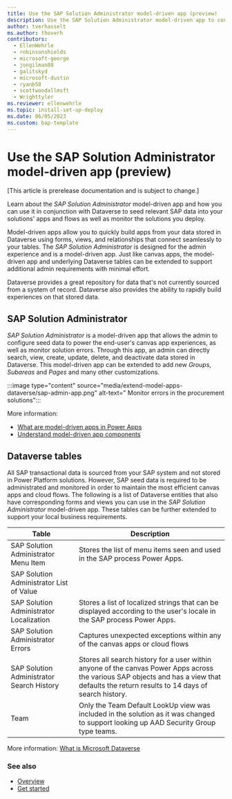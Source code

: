 ```yaml
---
title: Use the SAP Solution Administrator model-driven app (preview)
description: Use the SAP Solution Administrator model-driven app to configure and manage data.
author: tverhasselt
ms.author: thoverh
contributors:
  - EllenWehrle
  - robinsonshields
  - microsoft-george
  - jongilman88
  - galitskyd
  - microsoft-dustin
  - ryanb58
  - scottwoodallmsft
  - Wrighttyler
ms.reviewer: ellenwehrle
ms.topic: install-set-up-deploy
ms.date: 06/05/2023
ms.custom: bap-template
---
```


# Use the SAP Solution Administrator model-driven app (preview)

[This article is prerelease documentation and is subject to change.]

Learn about the _SAP Solution Administrator_ model-driven app and  how you can use it in conjunction with Dataverse to seed relevant SAP data into your solutions' apps and flows as well as monitor the solutions you deploy.

Model-driven apps allow you to quickly build apps from your data stored in Dataverse using forms, views, and relationships that connect seamlessly to your tables. The _SAP Solution Administrator_ is designed for the admin experience and is a model-driven app. Just like canvas apps, the model-driven app and underlying Dataverse tables can be extended to support additional admin requirements with minimal effort.

Dataverse provides a great repository for data that's not currently sourced from a system of record. Dataverse also provides the ability to rapidly build experiences on that stored data.

## SAP Solution Administrator

_SAP Solution Administrator_ is a model-driven app that allows the admin to configure seed data to power the end-user's canvas app experiences, as well as monitor solution errors. Through this app, an admin can directly search, view, create, update, delete, and deactivate data stored in Dataverse. This model-driven app can be extended to add new _Groups_, _Subareas_ and _Pages_ and many other customizations.

:::image type="content" source="media/extend-model-apps-dataverse/sap-admin-app.png" alt-text=" Monitor errors in the procurement solutions":::

More information:

- [What are model-driven apps in Power Apps](/power-apps/maker/model-driven-apps/model-driven-app-overview)
- [Understand model-driven app components](/power-apps/maker/model-driven-apps/model-driven-app-components)

## Dataverse tables

All SAP transactional data is sourced from your SAP system and not stored in Power Platform solutions. However, SAP seed data is required to be administrated and monitored in order to maintain the most efficient canvas apps and cloud flows. The following is a list of Dataverse entities that also have corresponding forms and views you can use in the _SAP Solution Administrator_ model-driven app. These tables can be further extended to support your local business requirements.

| Table | Description |
| ----- | ----------- |
| SAP Solution Administrator Menu Item | Stores the list of menu items seen and used in the SAP process Power Apps. |
| SAP Solution Administrator List of Value |  |
| SAP Solution Administrator Localization | Stores a list of localized strings that can be displayed according to the user's locale in the SAP process Power Apps.  |
| SAP Solution Administrator Errors | Captures unexpected exceptions within any of the canvas apps or cloud flows |
| SAP Solution Administrator Search History | Stores all search history for a user within anyone of the canvas Power Apps across the various SAP objects and has a view that defaults the return results to 14 days of search history. |
| Team | Only the Team Default LookUp view was included in the solution as it was changed to support looking up AAD Security Group type teams. |

More information: [What is Microsoft Dataverse](/power-apps/maker/data-platform/data-platform-intro)

### See also

- [Overview](../overview.md)
- [Get started](get-started.md)